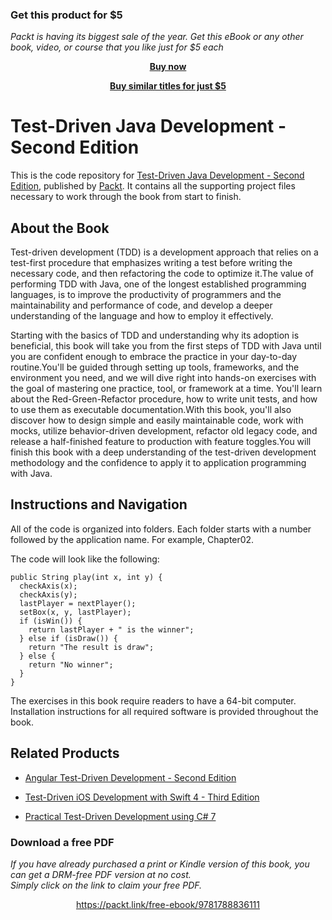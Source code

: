 
### Get this product for $5

<i>Packt is having its biggest sale of the year. Get this eBook or any other book, video, or course that you like just for $5 each</i>


<b><p align='center'>[Buy now](https://packt.link/9781788836111)</p></b>


<b><p align='center'>[Buy similar titles for just $5](https://subscription.packtpub.com/search)</p></b>


# Test-Driven Java Development - Second Edition
This is the code repository for [Test-Driven Java Development - Second Edition](https://www.packtpub.com/application-development/test-driven-java-development-second-edition?utm_source=github&utm_medium=repository&utm_campaign=9781788836111), published by [Packt](https://www.packtpub.com/?utm_source=github). It contains all the supporting project files necessary to work through the book from start to finish.
## About the Book
Test-driven development (TDD) is a development approach that relies on a test-first procedure that emphasizes writing a test before writing the necessary code, and then refactoring the code to optimize it.The value of performing TDD with Java, one of the longest established programming languages, is to improve the productivity of programmers and the maintainability and performance of code, and develop a deeper understanding of the language and how to employ it effectively.

Starting with the basics of TDD and understanding why its adoption is beneficial, this book will take you from the first steps of TDD with Java until you are confident enough to embrace the practice in your day-to-day routine.You'll be guided through setting up tools, frameworks, and the environment you need, and we will dive right into hands-on exercises with the goal of mastering one practice, tool, or framework at a time. You'll learn about the Red-Green-Refactor procedure, how to write unit tests, and how to use them as executable documentation.With this book, you'll also discover how to design simple and easily maintainable code, work with mocks, utilize behavior-driven development, refactor old legacy code, and release a half-finished feature to production with feature toggles.You will finish this book with a deep understanding of the test-driven development methodology and the confidence to apply it to application programming with Java.

## Instructions and Navigation
All of the code is organized into folders. Each folder starts with a number followed by the application name. For example, Chapter02.



The code will look like the following:
```
public String play(int x, int y) {
  checkAxis(x);
  checkAxis(y);
  lastPlayer = nextPlayer();
  setBox(x, y, lastPlayer);
  if (isWin()) {
    return lastPlayer + " is the winner";
  } else if (isDraw()) {
    return "The result is draw";
  } else {
    return "No winner";
  }
}

```

The exercises in this book require readers to have a 64-bit computer. Installation instructions for all required software is provided throughout the book.

## Related Products
* [Angular Test-Driven Development - Second Edition](https://www.packtpub.com/web-development/angular-test-driven-development-second-edition?utm_source=github&utm_medium=repository&utm_campaign=9781786465474)

* [Test-Driven iOS Development with Swift 4 - Third Edition](https://www.packtpub.com/application-development/test-driven-ios-development-swift-4-third-edition?utm_source=github&utm_medium=repository&utm_campaign=9781788475709)

* [Practical Test-Driven Development using C# 7](https://www.packtpub.com/web-development/practical-test-driven-development-using-c-7?utm_source=github&utm_medium=repository&utm_campaign=9781788398787)

### Download a free PDF

 <i>If you have already purchased a print or Kindle version of this book, you can get a DRM-free PDF version at no cost.<br>Simply click on the link to claim your free PDF.</i>
<p align="center"> <a href="https://packt.link/free-ebook/9781788836111">https://packt.link/free-ebook/9781788836111 </a> </p>